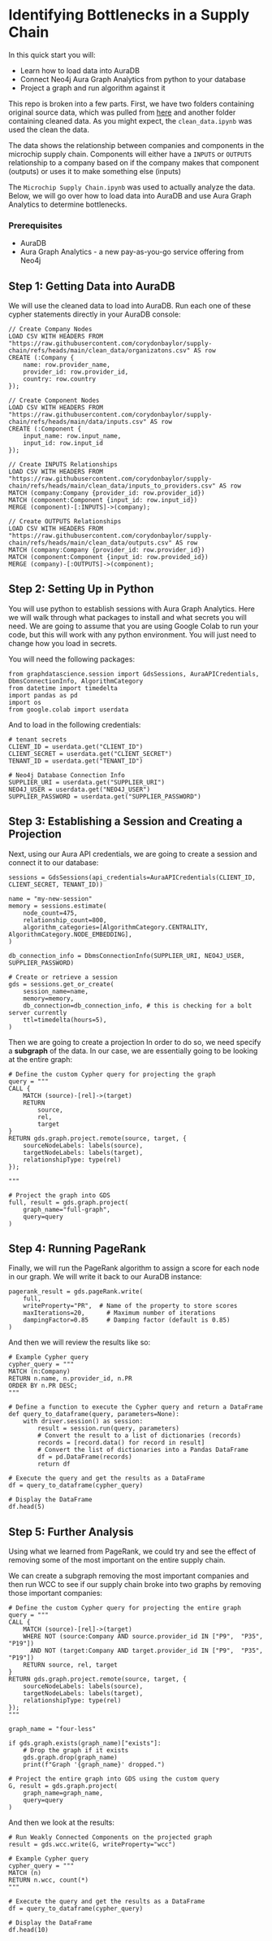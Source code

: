 # Identifying Bottlenecks in a Supply Chain
In this quick start you will:

- Learn how to load data into AuraDB
- Connect Neo4j Aura Graph Analytics from python to your database
- Project a graph and run algorithm against it 

This repo is broken into a few parts. First, we have two folders containing original source data, which was pulled from [here](https://eto.tech/dataset-docs/chipexplorer/) and another folder containing cleaned data. As you might expect, the `clean_data.ipynb` was used the clean the data. 

The data shows the relationship between companies and components in the microchip supply chain. Components will either have a `INPUTS` or `OUTPUTS` relationship to a company based on if the company makes that component (outputs) or uses it to make something else (inputs)

The `Microchip Supply Chain.ipynb` was used to actually analyze the data. Below, we will go over how to load data into AuraDB and use Aura Graph Analytics to determine bottlenecks.

### Prerequisites 

- AuraDB
- Aura Graph Analytics - a new pay-as-you-go service offering from Neo4j 

## Step 1: Getting Data into AuraDB

We will use the cleaned data to load into AuraDB. Run each one of these cypher statements directly in your AuraDB console:

```
// Create Company Nodes
LOAD CSV WITH HEADERS FROM "https://raw.githubusercontent.com/corydonbaylor/supply-chain/refs/heads/main/clean_data/organizatons.csv" AS row
CREATE (:Company {
    name: row.provider_name,
    provider_id: row.provider_id,
    country: row.country
});

// Create Component Nodes
LOAD CSV WITH HEADERS FROM "https://raw.githubusercontent.com/corydonbaylor/supply-chain/refs/heads/main/data/inputs.csv" AS row
CREATE (:Component {
    input_name: row.input_name,
    input_id: row.input_id
});

// Create INPUTS Relationships
LOAD CSV WITH HEADERS FROM "https://raw.githubusercontent.com/corydonbaylor/supply-chain/refs/heads/main/clean_data/inputs_to_providers.csv" AS row
MATCH (company:Company {provider_id: row.provider_id})
MATCH (component:Component {input_id: row.input_id})
MERGE (component)-[:INPUTS]->(company);

// Create OUTPUTS Relationships
LOAD CSV WITH HEADERS FROM "https://raw.githubusercontent.com/corydonbaylor/supply-chain/refs/heads/main/clean_data/outputs.csv" AS row
MATCH (company:Company {provider_id: row.provider_id})
MATCH (component:Component {input_id: row.provided_id})
MERGE (company)-[:OUTPUTS]->(component);

```

## Step 2: Setting Up in Python

You will use python to establish sessions with Aura Graph Analytics. Here we will walk through what packages to install and what secrets you will need. We are going to assume that you are using Google Colab to run your code, but this will work with any python environment. You will just need to change how you load in secrets.

You will need the following packages:

```
from graphdatascience.session import GdsSessions, AuraAPICredentials, DbmsConnectionInfo, AlgorithmCategory
from datetime import timedelta
import pandas as pd
import os
from google.colab import userdata
```

And to load in the following credentials:

```
# tenant secrets
CLIENT_ID = userdata.get("CLIENT_ID")
CLIENT_SECRET = userdata.get("CLIENT_SECRET")
TENANT_ID = userdata.get("TENANT_ID")

# Neo4j Database Connection Info
SUPPLIER_URI = userdata.get("SUPPLIER_URI")
NEO4J_USER = userdata.get("NEO4J_USER")
SUPPLIER_PASSWORD = userdata.get("SUPPLIER_PASSWORD")
```

## Step 3: Establishing a Session and Creating a Projection

Next, using our Aura API credentials, we are going to create a session and connect it to our database:

```
sessions = GdsSessions(api_credentials=AuraAPICredentials(CLIENT_ID, CLIENT_SECRET, TENANT_ID))

name = "my-new-session"
memory = sessions.estimate(
    node_count=475,
    relationship_count=800,
    algorithm_categories=[AlgorithmCategory.CENTRALITY, AlgorithmCategory.NODE_EMBEDDING],
)

db_connection_info = DbmsConnectionInfo(SUPPLIER_URI, NEO4J_USER, SUPPLIER_PASSWORD)

# Create or retrieve a session
gds = sessions.get_or_create(
    session_name=name,
    memory=memory,
    db_connection=db_connection_info, # this is checking for a bolt server currently
    ttl=timedelta(hours=5),
)

```

Then we are going to create a projection In order to do so, we need specify a **subgraph** of the data. In our case, we are essentially going to be looking at the entire graph:

```
# Define the custom Cypher query for projecting the graph
query = """
CALL {
    MATCH (source)-[rel]->(target)
    RETURN
        source,
        rel,
        target
}
RETURN gds.graph.project.remote(source, target, {
    sourceNodeLabels: labels(source),
    targetNodeLabels: labels(target),
    relationshipType: type(rel)
});

"""

# Project the graph into GDS
full, result = gds.graph.project(
    graph_name="full-graph",
    query=query
)

```

## Step 4: Running PageRank

Finally, we will run the PageRank algorithm to assign a score for each node in our graph. We will write it back to our AuraDB instance:

```
pagerank_result = gds.pageRank.write(
    full,
    writeProperty="PR",  # Name of the property to store scores
    maxIterations=20,      # Maximum number of iterations
    dampingFactor=0.85     # Damping factor (default is 0.85)
)
```

And then we will review the results like so:

```
# Example Cypher query
cypher_query = """
MATCH (n:Company)
RETURN n.name, n.provider_id, n.PR
ORDER BY n.PR DESC;
"""

# Define a function to execute the Cypher query and return a DataFrame
def query_to_dataframe(query, parameters=None):
    with driver.session() as session:
        result = session.run(query, parameters)
        # Convert the result to a list of dictionaries (records)
        records = [record.data() for record in result]
        # Convert the list of dictionaries into a Pandas DataFrame
        df = pd.DataFrame(records)
        return df
        
# Execute the query and get the results as a DataFrame
df = query_to_dataframe(cypher_query)

# Display the DataFrame
df.head(5)
```

## Step 5: Further Analysis

Using what we learned from PageRank, we could try and see the effect of removing some of the most important on the entire supply chain. 

We can create a subgraph removing the most important companies and then run WCC to see if our supply chain broke into two graphs by removing those important companies:

```
# Define the custom Cypher query for projecting the entire graph
query = """
CALL {
    MATCH (source)-[rel]->(target)
    WHERE NOT (source:Company AND source.provider_id IN ["P9",  "P35", "P19"])
      AND NOT (target:Company AND target.provider_id IN ["P9",  "P35", "P19"])
    RETURN source, rel, target
}
RETURN gds.graph.project.remote(source, target, {
    sourceNodeLabels: labels(source),
    targetNodeLabels: labels(target),
    relationshipType: type(rel)
});
"""

graph_name = "four-less"

if gds.graph.exists(graph_name)["exists"]:
    # Drop the graph if it exists
    gds.graph.drop(graph_name)
    print(f"Graph '{graph_name}' dropped.")

# Project the entire graph into GDS using the custom query
G, result = gds.graph.project(
    graph_name=graph_name,
    query=query
)
```

And then we look at the results:

```
# Run Weakly Connected Components on the projected graph
result = gds.wcc.write(G, writeProperty="wcc")

# Example Cypher query
cypher_query = """
MATCH (n)
RETURN n.wcc, count(*)
"""

# Execute the query and get the results as a DataFrame
df = query_to_dataframe(cypher_query)

# Display the DataFrame
df.head(10)
```

